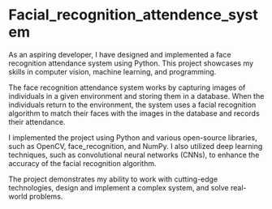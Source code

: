 # Facial_recognition_attendence_system


As an aspiring developer, I have designed and implemented a face recognition attendance system using Python. This project showcases my skills in computer vision, machine learning, and programming.

The face recognition attendance system works by capturing images of individuals in a given environment and storing them in a database. When the individuals return to the environment, the system uses a facial recognition algorithm to match their faces with the images in the database and records their attendance.

I implemented the project using Python and various open-source libraries, such as OpenCV, face_recognition, and NumPy. I also utilized deep learning techniques, such as convolutional neural networks (CNNs), to enhance the accuracy of the facial recognition algorithm.

The project demonstrates my ability to work with cutting-edge technologies, design and implement a complex system, and solve real-world problems.
